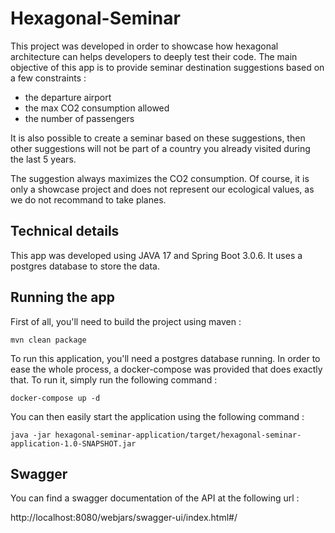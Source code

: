 # Hexagonal-Seminar

This project was developed in order to showcase how hexagonal architecture can helps developers to deeply test their code.
The main objective of this app is to provide seminar destination suggestions based on a few constraints :
- the departure airport
- the max CO2 consumption allowed
- the number of passengers

It is also possible to create a seminar based on these suggestions, then other suggestions will not be part of a country you already visited during the last 5 years.

The suggestion always maximizes the CO2 consumption. Of course, it is only a showcase project and does not represent our ecological values,
as we do not recommand to take planes.

## Technical details

This app was developed using JAVA 17 and Spring Boot 3.0.6. 
It uses a postgres database to store the data.

## Running the app

First of all, you'll need to build the project using maven : 

```
mvn clean package
```

To run this application, you'll need a postgres database running. In order to ease the 
whole process, a docker-compose was provided that does exactly that. To run it, simply run 
the following command : 

```
docker-compose up -d
```

You can then easily start the application using the following command : 

```
java -jar hexagonal-seminar-application/target/hexagonal-seminar-application-1.0-SNAPSHOT.jar
```

## Swagger

You can find a swagger documentation of the API at the following url : 

http://localhost:8080/webjars/swagger-ui/index.html#/